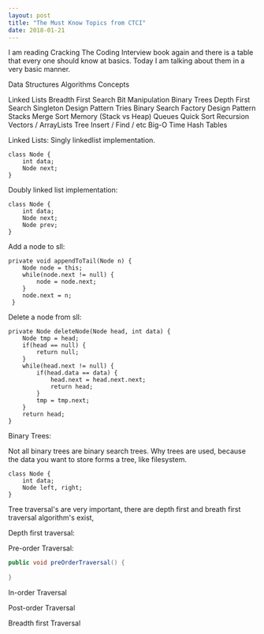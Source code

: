 ```yaml
---
layout: post
title: "The Must Know Topics from CTCI"
date: 2018-01-21
---
```


I am reading Cracking The Coding Interview book again and there is a table that every one should know at basics. Today I am talking about them in a very basic manner.

Data Structures		        Algorithms		              Concepts

Linked Lists		           Breadth First Search		    Bit Manipulation
Binary Trees		           Depth First Search		      Singleton Design Pattern
Tries		                  Binary Search		           Factory Design Pattern
Stacks		                 Merge Sort		              Memory (Stack vs Heap)
Queues		                 Quick Sort		              Recursion
Vectors / ArrayLists		   Tree Insert / Find / etc		Big-O Time
Hash Tables				
 
Linked Lists:
Singly linkedlist implementation.

```
class Node {
    int data;
    Node next;
}
```

Doubly linked list implementation:

```
class Node {
    int data;
    Node next;
    Node prev;
}
```

Add a node to sll:
```
private void appendToTail(Node n) {
    Node node = this;
    while(node.next != null) {
        node = node.next;
    }
    node.next = n;
 }
```

Delete a node from sll:

```
private Node deleteNode(Node head, int data) {
    Node tmp = head;
    if(head == null) {
        return null;
    }
    while(head.next != null) {
        if(head.data == data) {
            head.next = head.next.next;
            return head;
        }
        tmp = tmp.next;
    }
    return head;
}
```
    
Binary Trees:

Not all binary trees are binary search trees. Why trees are used, because the data you want to store forms a tree, like filesystem.

```
class Node {
    int data;
    Node left, right;
}
```

Tree traversal's are very important, there are depth first and breath first traversal algorithm's exist,

Depth first traversal:

Pre-order Traversal:
```java
public void preOrderTraversal() {
    
}
```

In-order Traversal

Post-order Traversal

Breadth first Traversal



